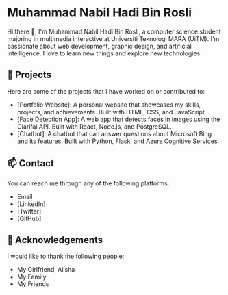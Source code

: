 # Muhammad Nabil Hadi Bin Rosli

Hi there 👋, I'm Muhammad Nabil Hadi Bin Rosli, a computer science student majoring in multimedia interactive at Universiti Teknologi MARA (UiTM). I'm passionate about web development, graphic design, and artificial intelligence. I love to learn new things and explore new technologies.

## 🚀 Projects

Here are some of the projects that I have worked on or contributed to:

- [Portfolio Website]: A personal website that showcases my skills, projects, and achievements. Built with HTML, CSS, and JavaScript.
- [Face Detection App]: A web app that detects faces in images using the Clarifai API. Built with React, Node.js, and PostgreSQL.
- [Chatbot]: A chatbot that can answer questions about Microsoft Bing and its features. Built with Python, Flask, and Azure Cognitive Services.

## 📫 Contact

You can reach me through any of the following platforms:

- Email
- [LinkedIn]
- [Twitter]
- [GitHub]

## 🙏 Acknowledgements

I would like to thank the following people:
- My Girlfriend, Alisha
- My Family
- My Friends
